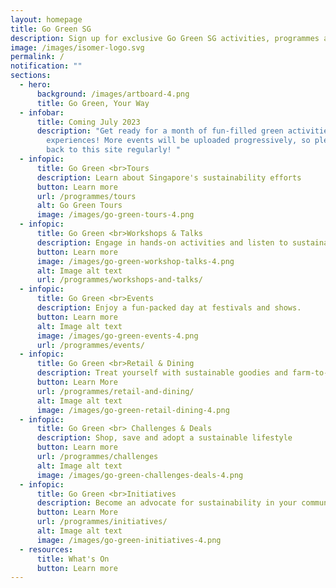```yaml
---
layout: homepage
title: Go Green SG
description: Sign up for exclusive Go Green SG activities, programmes and experiences!
image: /images/isomer-logo.svg
permalink: /
notification: ""
sections:
  - hero:
      background: /images/artboard-4.png
      title: Go Green, Your Way
  - infobar:
      title: Coming July 2023
      description: "Get ready for a month of fun-filled green activities and
        experiences! More events will be uploaded progressively, so please check
        back to this site regularly! "
  - infopic:
      title: Go Green <br>Tours
      description: Learn about Singapore's sustainability efforts
      button: Learn more
      url: /programmes/tours
      alt: Go Green Tours
      image: /images/go-green-tours-4.png
  - infopic:
      title: Go Green <br>Workshops & Talks
      description: Engage in hands-on activities and listen to sustainability conferences.
      button: Learn more
      image: /images/go-green-workshop-talks-4.png
      alt: Image alt text
      url: /programmes/workshops-and-talks/
  - infopic:
      title: Go Green <br>Events
      description: Enjoy a fun-packed day at festivals and shows.
      button: Learn more
      alt: Image alt text
      image: /images/go-green-events-4.png
      url: /programmes/events/
  - infopic:
      title: Go Green <br>Retail & Dining
      description: Treat yourself with sustainable goodies and farm-to-table experiences.
      button: Learn More
      url: /programmes/retail-and-dining/
      alt: Image alt text
      image: /images/go-green-retail-dining-4.png
  - infopic:
      title: Go Green <br> Challenges & Deals
      description: Shop, save and adopt a sustainable lifestyle
      button: Learn more
      url: /programmes/challenges
      alt: Image alt text
      image: /images/go-green-challenges-deals-4.png
  - infopic:
      title: Go Green <br>Initiatives
      description: Become an advocate for sustainability in your community.
      button: Learn More
      url: /programmes/initiatives/
      alt: Image alt text
      image: /images/go-green-initiatives-4.png
  - resources:
      title: What's On
      button: Learn more
---
```

